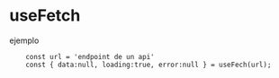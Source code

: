 # useFetch

ejemplo
```
    const url = 'endpoint de un api'
    const { data:null, loading:true, error:null } = useFech(url);
```
